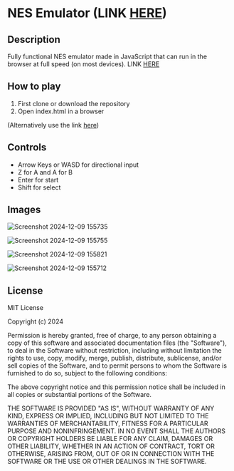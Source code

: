 # NES Emulator (LINK [HERE](https://sudo-rm-rf1.github.io/NES-Emulator/))
## Description

Fully functional NES emulator made in JavaScript that can run in the browser at full speed (on most devices). LINK [HERE](https://sudo-rm-rf1.github.io/NES-Emulator/)

## How to play

1. First clone or download the repository
2. Open index.html in a browser

(Alternatively use the link [here](https://sudo-rm-rf1.github.io/NES-Emulator/))

## Controls
* Arrow Keys or WASD for directional input
* Z for A and A for B
* Enter for start
* Shift for select

## Images

![Screenshot 2024-12-09 155735](https://github.com/user-attachments/assets/bf426552-17fd-4252-97aa-cd3c45e2f59e)

![Screenshot 2024-12-09 155755](https://github.com/user-attachments/assets/f948428b-08b1-461a-8799-3ace78383163)

![Screenshot 2024-12-09 155821](https://github.com/user-attachments/assets/cf3828de-7f05-48e9-885d-ce213867485e)

![Screenshot 2024-12-09 155712](https://github.com/user-attachments/assets/b4a37f68-e25a-4c42-a113-be504a65db3c)


## License


MIT License

Copyright (c) 2024

Permission is hereby granted, free of charge, to any person obtaining a copy
of this software and associated documentation files (the "Software"), to deal
in the Software without restriction, including without limitation the rights
to use, copy, modify, merge, publish, distribute, sublicense, and/or sell
copies of the Software, and to permit persons to whom the Software is
furnished to do so, subject to the following conditions:

The above copyright notice and this permission notice shall be included in all
copies or substantial portions of the Software.

THE SOFTWARE IS PROVIDED "AS IS", WITHOUT WARRANTY OF ANY KIND, EXPRESS OR
IMPLIED, INCLUDING BUT NOT LIMITED TO THE WARRANTIES OF MERCHANTABILITY,
FITNESS FOR A PARTICULAR PURPOSE AND NONINFRINGEMENT. IN NO EVENT SHALL THE
AUTHORS OR COPYRIGHT HOLDERS BE LIABLE FOR ANY CLAIM, DAMAGES OR OTHER
LIABILITY, WHETHER IN AN ACTION OF CONTRACT, TORT OR OTHERWISE, ARISING FROM,
OUT OF OR IN CONNECTION WITH THE SOFTWARE OR THE USE OR OTHER DEALINGS IN THE
SOFTWARE.
